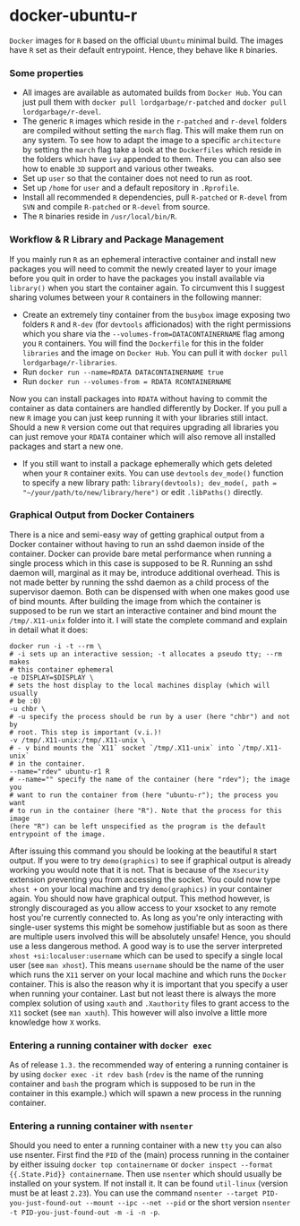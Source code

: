 docker-ubuntu-r
===============

`Docker` images for `R` based on the official `Ubuntu` minimal build.  The
images have `R` set as their default entrypoint. Hence, they behave like
`R` binaries.

### Some properties

* All images are available as automated builds from `Docker Hub`. You can
  just pull them with `docker pull lordgarbage/r-patched`
  and `docker pull lordgarbage/r-devel`.
* The generic `R` images which reside in the `r-patched` and `r-devel`
  folders are compiled without setting the `march` flag. This will make
  them run on any system. To see how to adapt the image to a specific
  `architecture` by setting the `march` flag take a look at the
  `Dockerfiles` which reside in the folders which have `ivy`
  appended to them. There you can also see how to enable `3D` support and
  various other tweaks.
* Set up `user` so that the container does not need to run as root.
* Set up `/home` for `user` and a default repository in `.Rprofile`.
* Install all recommended `R` dependencies, pull `R-patched` or `R-devel`
  from `SVN` and compile `R-patched` or `R-devel` from source.
* The `R` binaries reside in `/usr/local/bin/R`.

### Workflow & R Library and Package Management
If you mainly run `R` as an ephemeral interactive container and install
new packages you will need to commit the newly created layer to your image
before you quit in order to have the packages you install available via
`library()` when you start the container again. To circumvent this I
suggest sharing volumes between your `R` containers in the following
manner:

* Create an extremely tiny container from the `busybox` image exposing two
  folders `R` and `R-dev` (for `devtools` afficionados) with the right
  permissions which you share via the `--volumes-from=DATACONTAINERNAME`
  flag among you `R` containers. You will find the `Dockerfile` for this
  in the folder `libraries` and the image on `Docker Hub`. You can pull it
  with `docker pull lordgarbage/r-libraries`.
* Run `docker run --name=RDATA DATACONTAINERNAME true`
* Run `docker run --volumes-from = RDATA RCONTAINERNAME`

Now you can install packages into `RDATA` without having to commit the
container as data containers are handled differently by Docker. If you
pull a new `R` image you can just keep running it with your libraries
still intact. Should a new `R` version come out that requires upgrading
all libraries you can just remove your `RDATA` container which will also
remove all installed packages and start a new one.

* If you still want to install a package ephemerally which gets deleted
  when your `R` container exits. You can use `devtools` `dev_mode()`
  function to specify a new library path: `library(devtools); dev_mode(,
  path = "~/your/path/to/new/library/here")` or edit `.libPaths()`
  directly.

### Graphical Output from Docker Containers
There is a nice and semi-easy way of getting graphical output from a
Docker container without having to run an sshd daemon inside of the
container. Docker can provide bare metal performance when running a single
process which in this case is supposed to be R. Running an sshd daemon
will, marginal as it may be, introduce additional overhead. This is not
made better by running the sshd daemon as a child process of the
supervisor daemon. Both can be dispensed with when one makes good use of
bind mounts. After building the image from which the container is supposed
to be run we start an interactive container and bind mount the
`/tmp/.X11-unix` folder into it. I will state the complete command and
explain in detail what it does:

```
docker run -i -t --rm \
# -i sets up an interactive session; -t allocates a pseudo tty; --rm makes
# this container ephemeral
-e DISPLAY=$DISPLAY \
# sets the host display to the local machines display (which will usually
# be :0)
-u chbr \
# -u specify the process should be run by a user (here "chbr") and not by
# root. This step is important (v.i.)!
-v /tmp/.X11-unix:/tmp/.X11-unix \
# - v bind mounts the `X11` socket `/tmp/.X11-unix` into `/tmp/.X11-unix`
# in the container.
--name="rdev" ubuntu-r1 R
# --name="" specify the name of the container (here "rdev"); the image you
# want to run the container from (here "ubuntu-r"); the process you want
# to run in the container (here "R"). Note that the process for this image
(here "R") can be left unspecified as the program is the default
entrypoint of the image.
```

After issuing this command you should be looking at the beautiful `R`
start output. If you were to try `demo(graphics)` to see if graphical
output is already working you would note that it is not. That is because
of the `Xsecurity` extension preventing you from accessing the socket. You
could now type `xhost +` on your local machine and try `demo(graphics)` in
your container again. You should now have graphical output. This method
however, is strongly discouraged as you allow access to your xsocket to
any remote host you're currently connected to. As long as you're only
interacting with single-user systems this might be somehow justifiable but
as soon as there are multiple users involved this will be absolutely
unsafe! Hence, you should use a less dangerous method. A good way is to
use the server interpreted `xhost +si:localuser:username` which can be
used to specify a single local user (see `man xhost`). This means
`username` should be the name of the user which runs the `X11` server on
your local machine and which runs the `Docker` container. This is also the
reason why it is important that you specify a user when running your
container. Last but not least there is always the more complex solution of
using `xauth` and `.Xauthority` files to grant access to the `X11` socket
(see `man xauth`). This however will also involve a little more knowledge
how `X` works.

### Entering a running container with `docker exec`
As of release `1.3.` the recommended way of entering a running container
is by using `docker exec -it rdev bash` (`rdev` is the name of the running
container  and `bash` the program which is supposed to be run in the
container in this example.) which will spawn a new process in the running
container.

### Entering a running container with `nsenter`

Should you need to enter a running container with a new `tty` you can also
use nsenter. First find the `PID` of the (main) process running in the
container by either issuing `docker top containername` or `docker inspect
--format {{.State.Pid}} containername`. Then use `nsenter` which should
usually be installed on your system. If not install it. It can be found
`util-linux` (version must be at least `2.23`). You can use the command
`nsenter --target PID-you-just-found-out --mount --ipc --net --pid` or the
short version `nsenter -t PID-you-just-found-out -m -i -n -p`.

